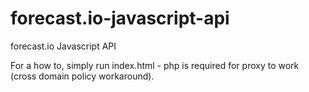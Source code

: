forecast.io-javascript-api
==========================

forecast.io Javascript API

For a how to, simply run index.html - php is required for proxy to work (cross domain policy workaround).


